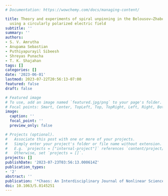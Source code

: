 ```yaml
---
# Documentation: https://wowchemy.com/docs/managing-content/

title: Theory and experiments of spiral unpinning in the Belousov–Zhabotinsky reaction
  using a circularly polarized electric field
subtitle: ''
summary: ''
authors:
- S. V. Amrutha
- Anupama Sebastian
- Puthiyapurayil Sibeesh
- Shreyas Punacha
- T. K. Shajahan
tags: []
categories: []
date: '2023-06-01'
lastmod: 2023-07-22T20:56:13-07:00
featured: false
draft: false

# Featured image
# To use, add an image named `featured.jpg/png` to your page's folder.
# Focal points: Smart, Center, TopLeft, Top, TopRight, Left, Right, BottomLeft, Bottom, BottomRight.
image:
  caption: ''
  focal_point: ''
  preview_only: false

# Projects (optional).
#   Associate this post with one or more of your projects.
#   Simply enter your project's folder or file name without extension.
#   E.g. `projects = ["internal-project"]` references `content/project/deep-learning/index.md`.
#   Otherwise, set `projects = []`.
projects: []
publishDate: '2023-07-23T03:56:13.000614Z'
publication_types:
- '2'
abstract: ''
publication: '*Chaos: An Interdisciplinary Journal of Nonlinear Science*'
doi: 10.1063/5.0145251
---
```

